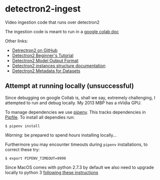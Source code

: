 # detectron2-ingest

Video ingestion code that runs over detectron2

The ingestion code is meant to run in a [google colab doc](https://colab.research.google.com/drive/1Zms2mU9tMpZsqvGzqzxMpG5o1Ut1Q4V6?authuser=1#scrollTo=9_FzH13EjseR) 

Other links:

* [Detrectron2 on GitHub](https://github.com/facebookresearch/detectron2)
* [Detectron2 Beginner's Tutorial](https://colab.research.google.com/drive/16jcaJoc6bCFAQ96jDe2HwtXj7BMD_-m5)
* [Detectron2 Model Output Format](https://detectron2.readthedocs.io/tutorials/models.html#model-output-format)
* [Detectron2 instances structure documentation](https://detectron2.readthedocs.io/_modules/detectron2/structures/instances.html)
* [Detectron2 Metadata for Datasets](https://detectron2.readthedocs.io/tutorials/datasets.html#metadata-for-datasets)


## Attempt at running locally (unsuccessful)
Since debugging on google Collab is, shall we say, extremely challenging, I attempted to run and debug locally. My 2013 MBP has a nVidia GPU.

To manage dependencies we use [pipenv](https://docs.python-guide.org/dev/virtualenvs/). This tracks dependencies in [Pipfile](./Pipfile). To install all dependies run:

`$ pipenv install`

*Warning:* be prepared to spend *hours* installing locally…

Furthermore you may encounter timeouts during `pipenv` installations, to correct these try:

`$ export PIPENV_TIMEOUT=9999`

Since MacOS comes with python 2.7.3 by default we also need to upgrade locally to python 3 [following these instructions](https://opensource.com/article/19/5/python-3-default-mac#what-to-do)
